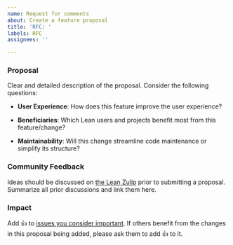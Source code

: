 ```yaml
---
name: Request for comments
about: Create a feature proposal
title: 'RFC: '
labels: RFC
assignees: ''

---
```


### Proposal

Clear and detailed description of the proposal. Consider the following questions:

  - **User Experience**: How does this feature improve the user experience?

  - **Beneficiaries**: Which Lean users and projects benefit most from this feature/change?

  - **Maintainability**: Will this change streamline code maintenance or simplify its structure?

### Community Feedback

Ideas should be discussed on [the Lean Zulip](https://leanprover.zulipchat.com) prior to submitting a proposal. Summarize all prior discussions and link them here.

### Impact

Add :+1: to [issues you consider important](https://github.com/leanprover/vscode-lean4/issues?q=is%3Aissue+is%3Aopen+sort%3Areactions-%2B1-desc). If others benefit from the changes in this proposal being added, please ask them to add :+1: to it.
